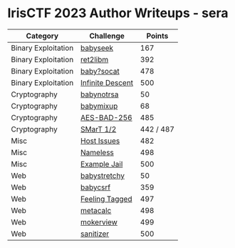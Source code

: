 # IrisCTF 2023 Author Writeups - sera

| Category | Challenge | Points |
| --- | --- | --- |
| Binary Exploitation | [babyseek](babyseek.md) | 167 |
| Binary Exploitation | [ret2libm](ret2libm.md) | 392 |
| Binary Exploitation | [baby?socat](socat.md) | 478 |
| Binary Exploitation | [Infinite Descent](infinitedescent.md) | 500 |
| Cryptography | [babynotrsa](babynotrsa.md) | 50 |
| Cryptography | [babymixup](babymixup.md) | 68 |
| Cryptography | [AES-BAD-256](aes-bad-256.md) | 485 |
| Cryptography | [SMarT 1/2](smart.md) | 442 / 487 |
| Misc | [Host Issues](host.md) | 482 |
| Misc | [Nameless](nameless.md) | 498 |
| Misc | [Example Jail](examplejail.md) | 500 |
| Web | [babystretchy](babystretchy.md) | 50 |
| Web | [babycsrf](babycsrf.md) | 359 |
| Web | [Feeling Tagged](feelingtagged.md) | 497 |
| Web | [metacalc](metacalc.md) | 498 |
| Web | [mokerview](mokerview.md) | 499 |
| Web | [sanitizer](sanitizer.md) | 500 |
